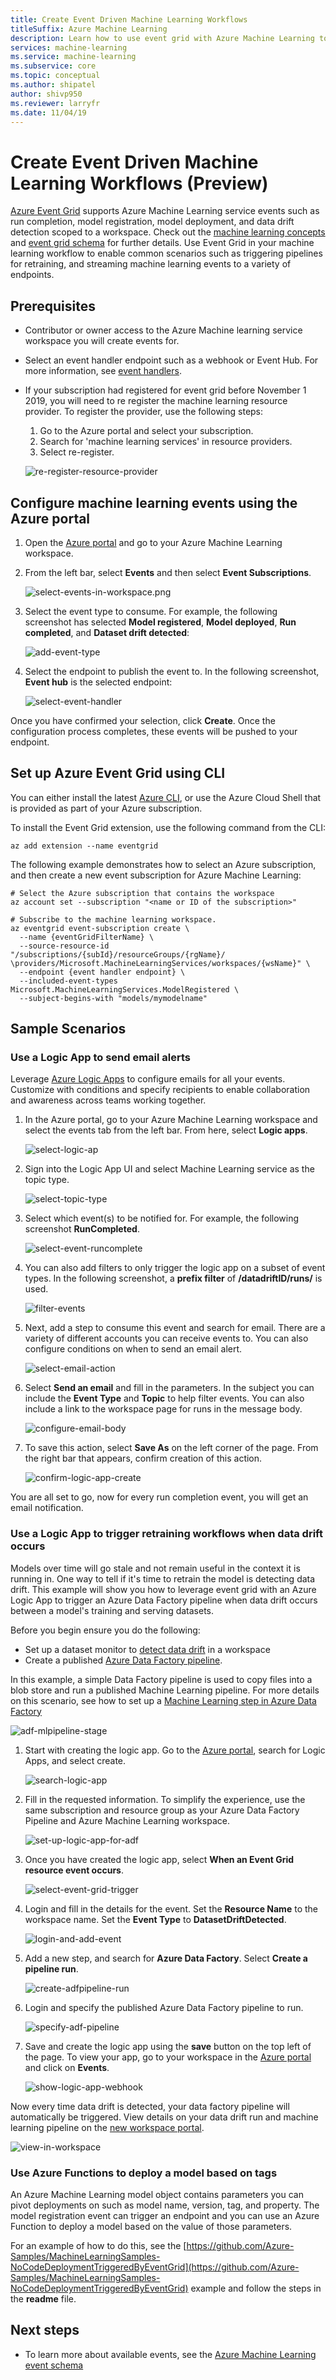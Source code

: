 ```yaml
---
title: Create Event Driven Machine Learning Workflows 
titleSuffix: Azure Machine Learning
description: Learn how to use event grid with Azure Machine Learning to enable event driven solutions.
services: machine-learning
ms.service: machine-learning
ms.subservice: core
ms.topic: conceptual
ms.author: shipatel
author: shivp950
ms.reviewer: larryfr
ms.date: 11/04/19
---
```



# Create Event Driven Machine Learning Workflows (Preview)

[Azure Event Grid](https://docs.microsoft.com/azure/event-grid/) supports Azure Machine Learning service events such as run completion, model registration, model deployment, and data drift detection scoped to a workspace. Check out the [machine learning concepts](concept-event-grid-integration.md) and [event grid schema](/azure/event-grid/event-schema-machine-learning) for further details. Use Event Grid in your machine learning workflow to enable common scenarios such as triggering pipelines for retraining, and streaming machine learning events to a variety of endpoints. 

## Prerequisites

* Contributor or owner access to the Azure Machine learning service workspace you will create events for. 
* Select an event handler endpoint such as a webhook or Event Hub. For more information, see [event handlers](https://docs.microsoft.com/azure/event-grid/event-handlers). 
* If your subscription had registered for event grid before November 1 2019, you will need to re register the machine learning resource provider. To register the provider, use the following steps:

    1. Go to the  Azure portal and select your subscription. 
    1. Search for 'machine learning services' in resource providers.
    1. Select re-register.

    ![re-register-resource-provider](media/how-to-use-event-grid/re-register-resource-provider.png)

## Configure machine learning events using the Azure portal

1. Open the [Azure portal](portal.azure.com) and go to your Azure Machine Learning workspace.

1. From the left bar, select __Events__ and then select **Event Subscriptions**. 

    ![select-events-in-workspace.png](media/how-to-use-event-grid/select-event.png)

1. Select the event type to consume. For example, the following screenshot has selected __Model registered__, __Model deployed__, __Run completed__, and __Dataset drift detected__:

    ![add-event-type](media/how-to-use-event-grid/add-event-type.png)

1. Select the endpoint to publish the event to. In the following screenshot, __Event hub__ is the selected endpoint:

    ![select-event-handler](media/how-to-use-event-grid/select-event-handler.png)

Once you have confirmed your selection, click __Create__. Once the configuration process completes, these events will be pushed to your endpoint.

## Set up Azure Event Grid using CLI

You can either install the latest [Azure CLI](https://docs.microsoft.com/cli/azure/install-azure-cli?view=azure-cli-latest), or use the Azure Cloud Shell that is provided as part of your Azure subscription.

To install the Event Grid extension, use the following command from the CLI:

```azurecli-interactive
az add extension --name eventgrid
``` 

The following example demonstrates how to select an Azure subscription, and then create a new event subscription for Azure Machine Learning:

```azurecli-interactive
# Select the Azure subscription that contains the workspace
az account set --subscription "<name or ID of the subscription>"

# Subscribe to the machine learning workspace.
az eventgrid event-subscription create \
  --name {eventGridFilterName} \
  --source-resource-id "/subscriptions/{subId}/resourceGroups/{rgName}/ \providers/Microsoft.MachineLearningServices/workspaces/{wsName}" \
  --endpoint {event handler endpoint} \
  --included-event-types Microsoft.MachineLearningServices.ModelRegistered \
  --subject-begins-with "models/mymodelname"
```

## Sample Scenarios

### Use a Logic App to send email alerts

Leverage [Azure Logic Apps](https://docs.microsoft.com/azure/logic-apps/) to configure emails for all your events. Customize with conditions and specify recipients to enable collaboration and awareness across teams working together.

1. In the Azure portal, go to your Azure Machine Learning workspace and select the events tab from the left bar. From here, select __Logic apps__. 

    ![select-logic-ap](media/how-to-use-event-grid/select-logic-ap.png)

1. Sign into the Logic App UI and select Machine Learning service as the topic type. 

    ![select-topic-type](media/how-to-use-event-grid/select-topic-type.png)

1. Select which event(s) to be notified for. For example, the following screenshot __RunCompleted__.

    ![select-event-runcomplete](media/how-to-use-event-grid/select-event-runcomplete.png)

1. You can also add filters to only trigger the logic app on a subset of event types. In the following screenshot, a __prefix filter__ of __/datadriftID/runs/__ is used.

    ![filter-events](media/how-to-use-event-grid/filtering-events.png)

1. Next, add a step to consume this event and search for email. There are a variety of different accounts you can receive events to. You can also configure conditions on when to send an email alert.

    ![select-email-action](media/how-to-use-event-grid/select-email-action.png)

1. Select __Send an email__ and fill in the parameters. In the subject you can include the __Event Type__ and __Topic__ to help filter events. You can also include a link to the workspace page for runs in the message body. 

    ![configure-email-body](media/how-to-use-event-grid/configure-email-body.png)

1. To save this action, select **Save As** on the left corner of the page. From the right bar  that appears, confirm creation of this action.

    ![confirm-logic-app-create](media/how-to-use-event-grid/confirm-logic-app-create.png)

You are all set to go, now for every run completion event, you will get an email notification. 

### Use a Logic App to trigger retraining workflows when data drift occurs

Models over time will go stale and not remain useful in the context it is running in. One way to tell if it's time to retrain the model is detecting data drift. This example will show you how to leverage event grid with an Azure Logic App to trigger an Azure Data Factory pipeline when data drift occurs between a model's training and serving datasets.

Before you begin ensure you do the following:

* Set up a dataset monitor to [detect data drift]( https://aka.ms/datadrift) in a workspace
* Create a published [Azure Data Factory pipeline](https://docs.microsoft.com/azure/data-factory/).

In this example, a simple Data Factory pipeline is used to copy files into a blob store and run a published Machine Learning pipeline. For more details on this scenario, see how to set up a [Machine Learning step in Azure Data Factory](https://docs.microsoft.com/azure/data-factory/transform-data-machine-learning-service)

![adf-mlpipeline-stage](media/how-to-use-event-grid/adf-mlpipeline-stage.png)

1. Start with creating the logic app. Go to the [Azure portal](portal.azure.com), search for Logic Apps, and select create.

    ![search-logic-app](media/how-to-use-event-grid/search-for-logic-app.png)

1. Fill in the requested information. To simplify the experience, use the same subscription and resource group as your Azure Data Factory Pipeline and Azure Machine Learning workspace.

    ![set-up-logic-app-for-adf](media/how-to-use-event-grid/set-up-logic-app-for-adf.png)

1. Once you have created the logic app, select __When an Event Grid resource event occurs__. 

    ![select-event-grid-trigger](media/how-to-use-event-grid/select-event-grid-trigger.png)

1. Login and fill in the details for the event. Set the __Resource Name__ to the workspace name. Set the __Event Type__ to __DatasetDriftDetected__.

    ![login-and-add-event](media/how-to-use-event-grid/login-and-add-event.png)

1. Add a new step, and search for __Azure Data Factory__. Select __Create a pipeline run__. 

    ![create-adfpipeline-run](media/how-to-use-event-grid/create-adfpipeline-run.png)

1. Login and specify the published Azure Data Factory pipeline to run.

    ![specify-adf-pipeline](media/how-to-use-event-grid/specify-ADF-pipeline.png)

1. Save and create the logic app using the **save** button on the top left of the page. To view your app, go to your workspace in the [Azure portal](portal.azure.com) and click on **Events**.

    ![show-logic-app-webhook](media/how-to-use-event-grid/show-logic-app-webhook.png)

Now every time data drift is detected, your data factory pipeline will automatically be triggered. View details on your data drift run and machine learning pipeline on the [new workspace portal](ml.azure.com). 

![view-in-workspace](media/how-to-use-event-grid/view-in-workspace.png)


### Use Azure Functions to deploy a model based on tags

An Azure Machine Learning model object contains parameters you can pivot deployments on such as model name, version, tag, and property. The model registration event can trigger an endpoint and you can use an Azure Function to deploy a model based on the value of those parameters.

For an example of how to do this, see the [https://github.com/Azure-Samples/MachineLearningSamples-NoCodeDeploymentTriggeredByEventGrid](https://github.com/Azure-Samples/MachineLearningSamples-NoCodeDeploymentTriggeredByEventGrid) example and follow the steps in the **readme** file.

## Next steps

* To learn more about available events, see the [Azure Machine Learning event schema](/azure/event-grid/event-schema-machine-learning)